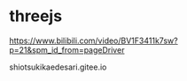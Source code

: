 # threejs
https://www.bilibili.com/video/BV1F3411k7sw?p=21&spm_id_from=pageDriver
    
shiotsukikaedesari.gitee.io